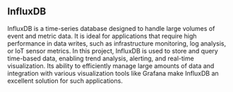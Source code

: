 ## InfluxDB

InfluxDB is a time-series database designed to handle large volumes of event and metric data. It is ideal for applications that require high performance in data writes, such as infrastructure monitoring, log analysis, or IoT sensor metrics. In this project, InfluxDB is used to store and query time-based data, enabling trend analysis, alerting, and real-time visualization. Its ability to efficiently manage large amounts of data and integration with various visualization tools like Grafana make InfluxDB an excellent solution for such applications.

<!-- # TODO: posibility to install influxdb v1 and v2 -->
